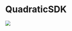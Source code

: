 # QuadraticSDK
[![](https://jitpack.io/v/namcp-teko/QuadraticSDK.svg)](https://jitpack.io/#namcp-teko/QuadraticSDK)
